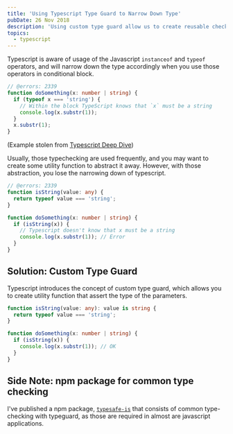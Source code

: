```yaml
---
title: 'Using Typescript Type Guard to Narrow Down Type'
pubDate: 26 Nov 2018
description: 'Using custom type guard allow us to create reusable checking that narrow down the type of a variable'
topics:
  - typescript
---
```


Typescript is aware of usage of the Javascript `instanceof` and `typeof` operators, and will narrow down the type accordingly when you use those operators in conditional block.

```ts twoslash
// @errors: 2339
function doSomething(x: number | string) {
  if (typeof x === 'string') {
    // Within the block TypeScript knows that `x` must be a string
    console.log(x.substr(1));
  }
  x.substr(1);
}
```

(Example stolen from [Typescript Deep Dive](https://basarat.gitbooks.io/typescript/docs/types/typeGuard.html))

Usually, those typechecking are used frequently, and you may want to create some utility function to abstract it away. However, with those abstraction, you lose the narrowing down of typescript.

```ts twoslash
// @errors: 2339
function isString(value: any) {
  return typeof value === 'string';
}

function doSomething(x: number | string) {
  if (isString(x)) {
    // Typescript doesn't know that x must be a string
    console.log(x.substr(1)); // Error
  }
}
```

## Solution: Custom Type Guard

Typescript introduces the concept of custom type guard, which allows you to create utility function that assert the type of the parameters.

```ts twoslash
function isString(value: any): value is string {
  return typeof value === 'string';
}

function doSomething(x: number | string) {
  if (isString(x)) {
    console.log(x.substr(1)); // OK
  }
}
```

## Side Note: npm package for common type checking

I've published a npm package, [`typesafe-is`](https://www.npmjs.com/package/typesafe-is) that consists of common type-checking with typeguard, as those are required in almost are javascript applications.
